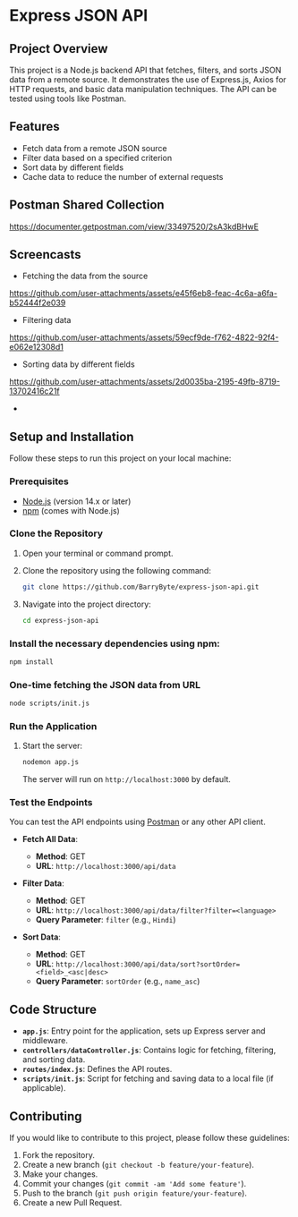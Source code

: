 
# Express JSON API

## Project Overview

This project is a Node.js backend API that fetches, filters, and sorts JSON data from a remote source. It demonstrates the use of Express.js, Axios for HTTP requests, and basic data manipulation techniques. The API can be tested using tools like Postman.

## Features

- Fetch data from a remote JSON source
- Filter data based on a specified criterion
- Sort data by different fields
- Cache data to reduce the number of external requests

## Postman Shared Collection
https://documenter.getpostman.com/view/33497520/2sA3kdBHwE
## Screencasts

- Fetching the data from the source


https://github.com/user-attachments/assets/e45f6eb8-feac-4c6a-a6fa-b52444f2e039

- Filtering data
  

https://github.com/user-attachments/assets/59ecf9de-f762-4822-92f4-e062e12308d1


- Sorting data by different fields


https://github.com/user-attachments/assets/2d0035ba-2195-49fb-8719-13702416c21f



- 

## Setup and Installation

Follow these steps to run this project on your local machine:

### Prerequisites

- [Node.js](https://nodejs.org/) (version 14.x or later)
- [npm](https://www.npmjs.com/) (comes with Node.js)

### Clone the Repository

1. Open your terminal or command prompt.
2. Clone the repository using the following command:

   ```bash
   git clone https://github.com/BarryByte/express-json-api.git
   ```
   
3. Navigate into the project directory:

   ```bash
   cd express-json-api
   ```

### Install the necessary dependencies using npm:

   ```bash
   npm install
   ```

### One-time fetching the JSON data from URL

```bash
node scripts/init.js
```

### Run the Application

1. Start the server:

   ```bash
   nodemon app.js
   ```

   The server will run on `http://localhost:3000` by default.

### Test the Endpoints

You can test the API endpoints using [Postman](https://www.postman.com/) or any other API client.

- **Fetch All Data**:
  - **Method**: GET
  - **URL**: `http://localhost:3000/api/data`

- **Filter Data**:
  - **Method**: GET
  - **URL**: `http://localhost:3000/api/data/filter?filter=<language>`
  - **Query Parameter**: `filter` (e.g., `Hindi`)

- **Sort Data**:
  - **Method**: GET
  - **URL**: `http://localhost:3000/api/data/sort?sortOrder=<field>_<asc|desc>`
  - **Query Parameter**: `sortOrder` (e.g., `name_asc`)

## Code Structure

- **`app.js`**: Entry point for the application, sets up Express server and middleware.
- **`controllers/dataController.js`**: Contains logic for fetching, filtering, and sorting data.
- **`routes/index.js`**: Defines the API routes.
- **`scripts/init.js`**: Script for fetching and saving data to a local file (if applicable).

## Contributing

If you would like to contribute to this project, please follow these guidelines:

1. Fork the repository.
2. Create a new branch (`git checkout -b feature/your-feature`).
3. Make your changes.
4. Commit your changes (`git commit -am 'Add some feature'`).
5. Push to the branch (`git push origin feature/your-feature`).
6. Create a new Pull Request.


